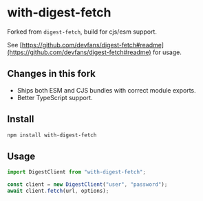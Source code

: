 # with-digest-fetch

Forked from `digest-fetch`, build for cjs/esm support.

See [https://github.com/devfans/digest-fetch#readme](https://github.com/devfans/digest-fetch#readme) for usage.

## Changes in this fork

- Ships both ESM and CJS bundles with correct module exports.
- Better TypeScript support.

## Install

```sh
npm install with-digest-fetch
```

## Usage

```ts
import DigestClient from "with-digest-fetch";

const client = new DigestClient("user", "password");
await client.fetch(url, options);
```
